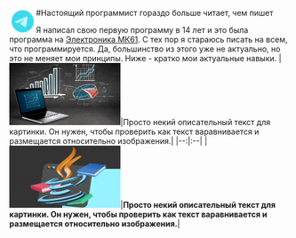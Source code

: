 #Настоящий программист гораздо больше читает, чем пишет[<img title="Мой Телеграм" width="48" align="left" src="https://github.com/agvaravin/agvaravin/blob/main/pix/ico/telegram.png" />][MyTelegram]

Я написал свою первую программу в 14 лет и это была программа на [Электроника МК61][MK61].
С тех пор я стараюсь писать на всем, что программируется. Да, большинство из этого уже не актуально, но это не меняет мои принципы.
Ниже - кратко мои актуальные навыки.
|[<img title="Портфолио Аналитика Данных" width="200" src="https://github.com/agvaravin/agvaravin/blob/main/pix/main_ad.jpg" />][DataAnalitic]|Просто некий описательный текст для картинки. Он нужен, чтобы проверить как текст варавнивается и размещается относительно изображения.|
|--:|:--|
|[<img title="Портфолио Аналитика Данных" width="200" src="https://github.com/agvaravin/agvaravin/blob/main/pix/main_java.jpg" />][DataAnalitic]|**Просто некий описательный текст для картинки. Он нужен, чтобы проверить как текст варавнивается и размещается относительно изображения.**|

[DataAnalitic]: https://github.com/agvaravin/DataAnalitic
[MyTelegram]: https://t.me/AGVaravin
[MK61]: www.ya.ru

